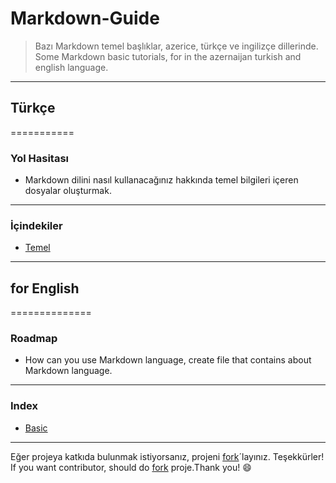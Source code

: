 Markdown-Guide
==============
> Bazı Markdown temel başlıklar, azerice, türkçe ve ingilizçe dillerinde.
> Some Markdown basic tutorials, for in the azernaijan turkish and english language.

--------------

## Türkçe
===========

### Yol Hasitası

* Markdown dilini nasıl kullanacağınız hakkında temel bilgileri içeren dosyalar oluşturmak.

---------------

### İçindekiler

* [Temel](https://github.com/smehemmed/Markdown-Guide/blob/master/doc/tr/Temel.md)


---------------

## for English
==============

### Roadmap

* How can you use Markdown language, create file that contains about Markdown language.

-------------

### Index
* [Basic]()

-------------

Eğer projeya katkıda bulunmak istiyorsanız, projeni [fork](https://github.com/smehemmed/Markdown-Guide/fork)´layınız. Teşekkürler!  
If you want contributor, should do [fork](https://github.com/smehemmed/Markdown-Guide/fork) proje.Thank you! :smile: